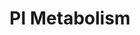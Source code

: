 ---
annotations:
- id: PW:0000002
  parent: classic metabolic pathway
  type: Pathway Ontology
  value: classic metabolic pathway
- id: PW:0000010
  parent: classic metabolic pathway
  type: Pathway Ontology
  value: lipid metabolic pathway
authors:
- ReactomeTeam
- Anwesha
- Ryanmiller
description: 'Phosphatidylinositol (PI), a membrane phospholipid, can be reversibly
  phosphorylated at the 3, 4, and 5 positions of the inositol ring to generate seven
  phosphoinositides: phosphatidylinositol 3-phosphate (PI3P), phosphatidylinositol
  4-phosphate (PI4P), phosphatidylinositol 5-phosphate (PI5P), phosphatidylinositol
  3,4-bisphosphate PI(3,4)P2, phosphatidylinositol 4,5-bisphosphate PI(4,5)P2, phosphatidylinositol
  3,5-bisphosphate PI(3,5)P2, and phosphatidylinositol 3,4,5-trisphosphate (PI(3,4,5)P3).
  These seven phosphoinositides, which are heterogeneously distributed within cells,
  can serve as signature components of different intracellular compartment membranes
  and so help to mediate specificity of membrane interactions. Phosphoinositide levels
  are tightly regulated spatially and temporally by the action of various kinases
  and phosphatases whilst PI(4,5)P2 is also a substrate for phospholipase C. The differential
  localisation of each of these enzymes on specific compartment membranes ensures
  maintenance of the heterogeneous distribution of phosphoinositides despite the continuous
  membrane flow from one compartment to another.<br><br>PI is primarily synthesised
  in the endoplasmic reticulum from where the phospholipid is exported to other compartments
  via membrane traffic or via cytosolic phospholipid transfer proteins. Phosphorylation
  of PI to PI4P primarily occurs in the Golgi, where PI4P plays an important role
  in the biogenesis of transport vesicles such as the secretory vesicle involved in
  its transport to the plasma membrane. At this place, PI4P has a major function acting
  as a precursor of PI(4,5)P2, which is located predominantly at this membrane. PI(4,5)P2
  binds and regulates a wide range of proteins that function on the cell surface and
  serves as a precursor for second messengers. Additionally, it helps define this
  membrane as a target for secretory vesicles, functions as a coreceptor in endocytic
  processes, and functions as a cofactor for actin nucleation.<br><br>At the plasma
  membrane, PI(4,5)P2 is further phosphorylated to PI(3,4,5)P3, another phosphoinositide
  with important signalling functions including stimulating cell survival and proliferation.
  The inositol 3-phosphatase, phosphatase and tensin homolog (PTEN) regenerates PI(4,5)P2,
  while the 5-phosphatases convert PI(3,4,5)P3 into the phosphoinositide, PI(3,4)P2,
  propagating the signal initiated by PI(3,4,5)P3. PI(3,4)P2 is further dephosphorylated
  in the endocytic pathway by inositol 4-phosphatases to PI3P, the signature phosphoinositide
  of the early endosomal compartment and a ligand for numerous endosomal proteins.
  However, the bulk of PI3P is generated directly in the endosomes by phosphorylation
  of PI. The subsequent endosomal phosphorylation of PI3P to PI(3,5)P2 is believed
  to generate docking sites for recruitment of cytosolic factors responsible for the
  control of outgoing traffic from the endosomes. The main localisation and function
  of the low abundance phosphoinositide PI5P, that can be generated by several pathways,
  remains to be determined (Krauss & Haucke 2007, Leventis & Grinstein 2010, Roth
  2004, Gees et al. 2010, De Matteis & Godi 2004, van Meer et al. 2008, Vicinanza
  et al. 2008, Lemmon 2008, Kutaleladze 2010, Robinson & Dixon 2006, Blero et al.
  2007, Liu & Bankaitis 2010, McCrea & De Camilli 2009, Vicinanza et al. 2008, Di
  Paolo & De Camilli, 2006).  View original pathway at [http://www.reactome.org/PathwayBrowser/#DIAGRAM=1483255
  Reactome].'
last-edited: 2021-01-25
organisms:
- Homo sapiens
redirect_from:
- /index.php/Pathway:WP2747
- /instance/WP2747
revision: null
schema-jsonld:
- '@context': https://schema.org/
  '@id': https://wikipathways.github.io/pathways/WP2747.html
  '@type': Dataset
  creator:
    '@type': Organization
    name: WikiPathways
  description: 'Phosphatidylinositol (PI), a membrane phospholipid, can be reversibly
    phosphorylated at the 3, 4, and 5 positions of the inositol ring to generate seven
    phosphoinositides: phosphatidylinositol 3-phosphate (PI3P), phosphatidylinositol
    4-phosphate (PI4P), phosphatidylinositol 5-phosphate (PI5P), phosphatidylinositol
    3,4-bisphosphate PI(3,4)P2, phosphatidylinositol 4,5-bisphosphate PI(4,5)P2, phosphatidylinositol
    3,5-bisphosphate PI(3,5)P2, and phosphatidylinositol 3,4,5-trisphosphate (PI(3,4,5)P3).
    These seven phosphoinositides, which are heterogeneously distributed within cells,
    can serve as signature components of different intracellular compartment membranes
    and so help to mediate specificity of membrane interactions. Phosphoinositide
    levels are tightly regulated spatially and temporally by the action of various
    kinases and phosphatases whilst PI(4,5)P2 is also a substrate for phospholipase
    C. The differential localisation of each of these enzymes on specific compartment
    membranes ensures maintenance of the heterogeneous distribution of phosphoinositides
    despite the continuous membrane flow from one compartment to another.<br><br>PI
    is primarily synthesised in the endoplasmic reticulum from where the phospholipid
    is exported to other compartments via membrane traffic or via cytosolic phospholipid
    transfer proteins. Phosphorylation of PI to PI4P primarily occurs in the Golgi,
    where PI4P plays an important role in the biogenesis of transport vesicles such
    as the secretory vesicle involved in its transport to the plasma membrane. At
    this place, PI4P has a major function acting as a precursor of PI(4,5)P2, which
    is located predominantly at this membrane. PI(4,5)P2 binds and regulates a wide
    range of proteins that function on the cell surface and serves as a precursor
    for second messengers. Additionally, it helps define this membrane as a target
    for secretory vesicles, functions as a coreceptor in endocytic processes, and
    functions as a cofactor for actin nucleation.<br><br>At the plasma membrane, PI(4,5)P2
    is further phosphorylated to PI(3,4,5)P3, another phosphoinositide with important
    signalling functions including stimulating cell survival and proliferation. The
    inositol 3-phosphatase, phosphatase and tensin homolog (PTEN) regenerates PI(4,5)P2,
    while the 5-phosphatases convert PI(3,4,5)P3 into the phosphoinositide, PI(3,4)P2,
    propagating the signal initiated by PI(3,4,5)P3. PI(3,4)P2 is further dephosphorylated
    in the endocytic pathway by inositol 4-phosphatases to PI3P, the signature phosphoinositide
    of the early endosomal compartment and a ligand for numerous endosomal proteins.
    However, the bulk of PI3P is generated directly in the endosomes by phosphorylation
    of PI. The subsequent endosomal phosphorylation of PI3P to PI(3,5)P2 is believed
    to generate docking sites for recruitment of cytosolic factors responsible for
    the control of outgoing traffic from the endosomes. The main localisation and
    function of the low abundance phosphoinositide PI5P, that can be generated by
    several pathways, remains to be determined (Krauss & Haucke 2007, Leventis & Grinstein
    2010, Roth 2004, Gees et al. 2010, De Matteis & Godi 2004, van Meer et al. 2008,
    Vicinanza et al. 2008, Lemmon 2008, Kutaleladze 2010, Robinson & Dixon 2006, Blero
    et al. 2007, Liu & Bankaitis 2010, McCrea & De Camilli 2009, Vicinanza et al.
    2008, Di Paolo & De Camilli, 2006).  View original pathway at [http://www.reactome.org/PathwayBrowser/#DIAGRAM=1483255
    Reactome].'
  keywords:
  - ADP
  - ARF1
  - 'ARF1 '
  - ARF1/3:GTP
  - ARF1/3:GTP:PI4KB
  - ARF1:PLEKHA3,8:PI4P
  - 'ARF3 '
  - ATP
  - Acetylation
  - Activity through
  - BMX
  - 'Ca2+ '
  - Cho
  - ChoP
  - ENPP6
  - EPH-Ephrin signaling
  - 'FIG4 '
  - G3P
  - GDE1
  - GDPD1
  - GDPD3
  - GDPD5
  - GPCho
  - 'GTP '
  - GroPIns
  - H2O
  - 'INPP4A '
  - INPP4A/B
  - 'INPP4B '
  - 'INPP5(1) '
  - INPP5(2)
  - 'INPP5D '
  - 'INPP5E '
  - INPP5F
  - 'INPP5J '
  - 'INPP5K '
  - 'INPPL1 '
  - Ins
  - LCFA(-)
  - LysoPtdCho
  - MAG
  - MTM1
  - 'MTM1 '
  - MTM1,MTMR1,MTMR3,MTMR6,MTMR14,SYNJ1,SYNJ2
  - MTM1,MTMR2,MTMR4
  - MTM1,MTMR2,MTMR4,MTMR7
  - MTM1:MTMR12
  - 'MTMR1 '
  - MTMR10
  - 'MTMR10 '
  - MTMR12
  - 'MTMR12 '
  - 'MTMR14 '
  - MTMR2
  - 'MTMR2 '
  - MTMR2 homodimer
  - MTMR2:MTMR10
  - MTMR2:MTMR12
  - MTMR2:SBF1
  - MTMR2:SBF2 Tetramer
  - 'MTMR3 '
  - 'MTMR4 '
  - MTMR6
  - 'MTMR6 '
  - MTMR6:MTMR9
  - MTMR6:MTMR9,MTMR8:MTMR9
  - MTMR7
  - 'MTMR7 '
  - MTMR7:MTMR9
  - MTMR8
  - 'MTMR8 '
  - MTMR8:MTMR9
  - MTMR9
  - 'MTMR9 '
  - 'Mg2+ '
  - 'Mn2+ '
  - 'OCRL '
  - OCRL/INPP5E
  - PC
  - 'PC '
  - PC:PITPNB
  - PI
  - 'PI '
  - PI(3,4)P2
  - 'PI(3,4)P2 '
  - PI(3,4)P2,
  - PI(3,4,5)P3
  - 'PI(3,4,5)P3 '
  - PI(3,5)P2
  - 'PI(3,5)P2 '
  - PI(4,5)P2
  - 'PI(4,5)P2 '
  - PI(4,5)P2,
  - PI3P
  - 'PI3P '
  - 'PI4K2A '
  - PI4K2A/2B
  - 'PI4K2B '
  - 'PI4KA '
  - PI4KA/2A/2B
  - PI4KA/2B
  - PI4KB
  - 'PI4KB '
  - PI4P
  - 'PI4P '
  - PI5P
  - 'PI5P '
  - PI5P, PI3P,
  - PI:PITPNB
  - PIK3(2)
  - PIK3C(1)
  - 'PIK3C2A '
  - PIK3C2A/3
  - PIK3C2A/G
  - PIK3C2A:Ca2+/Mg2+
  - 'PIK3C2B '
  - 'PIK3C2G '
  - 'PIK3C3 '
  - 'PIK3CA '
  - 'PIK3CB '
  - 'PIK3CD '
  - 'PIK3CG '
  - 'PIK3R1 '
  - 'PIK3R2 '
  - 'PIK3R3 '
  - 'PIK3R4 '
  - 'PIK3R5 '
  - 'PIK3R6 '
  - 'PIKFYVE '
  - PIKFYVE:VAC14:FIG4
  - PIP3 activates AKT
  - PIP4K2 dimers
  - PIP4K2/5K1
  - 'PIP4K2A '
  - 'PIP4K2B '
  - 'PIP4K2C '
  - 'PIP5K1A '
  - PIP5K1A-C
  - PIP5K1A/B
  - 'PIP5K1B '
  - 'PIP5K1C '
  - 'PITPNB '
  - 'PLEKHA1 '
  - 'PLEKHA2 '
  - 'PLEKHA3 '
  - PLEKHA3,8
  - 'PLEKHA4 '
  - PLEKHA4,(5,6)
  - PLEKHA4,(5,6):PI3P
  - 'PLEKHA5 '
  - 'PLEKHA6 '
  - 'PLEKHA8 '
  - PNPLA6
  - PNPLA7
  - PTEN
  - 'PTPN13 '
  - PTPN13:PLEKHA1,2
  - PTPN13:PLEKHA1,2:PIP2
  - Pi
  - 'RAB14 '
  - RAB14:GTP
  - 'RAB4A '
  - RAB4A:GTP
  - 'RAB5A '
  - RAB5A:GTP
  - RUFY1
  - Regulation of TP53
  - SACM1L
  - SBF1
  - 'SBF1 '
  - 'SBF2 '
  - SBF2 homodimer
  - SYNJ/INPP5(1)
  - 'SYNJ1 '
  - 'SYNJ2 '
  - SYNJs,OCRL
  - TCR signaling
  - TMEM55B
  - 'TNFAIP8 '
  - TNFAIP8 proteins
  - 'TNFAIP8L1 '
  - 'TNFAIP8L2 '
  - 'TNFAIP8L3 '
  - 'TPTE '
  - 'TPTE2 '
  - TPTE2-like proteins
  - 'VAC14 '
  - lysophosphatidylcholine
  - p-Y281,292-RUFY1
  - 'p-Y281,292-RUFY1 '
  - p-Y281,292-RUFY1:PI3P
  - p-Y281,292-RUFY1:p-Y281,292-RUFY1:RAB4A:GTP:RAB5:GTP:RAB14:GTP
  - signaling
  license: CC0
  name: PI Metabolism
seo: CreativeWork
title: PI Metabolism
wpid: WP2747
---